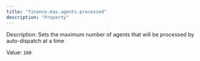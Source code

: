```yaml
---
title: "finance.max.agents.processed"
description: "Property"
---
```


Description: Sets the maximum number of agents that will be processed by auto-dispatch at a time

Value: `100`